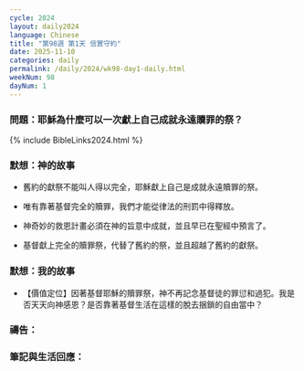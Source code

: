 ```yaml
---
cycle: 2024
layout: daily2024
language: Chinese
title: "第98週 第1天 信實守約"
date: 2025-11-10
categories: daily
permalink: /daily/2024/wk98-day1-daily.html
weekNum: 98
dayNum: 1
---
```


### 問題：耶穌為什麼可以一次獻上自己成就永遠贖罪的祭？

{% include BibleLinks2024.html %}

### 默想：神的故事 
+ 舊約的獻祭不能叫人得以完全，耶穌獻上自己是成就永遠贖罪的祭。

+ 唯有靠著基督完全的贖罪，我們才能從律法的刑罰中得釋放。

+ 神奇妙的救恩計畫必須在神的旨意中成就，並且早已在聖經中預言了。

+ 基督獻上完全的贖罪祭，代替了舊約的祭，並且超越了舊約的獻祭。

### 默想：我的故事
+ 【價值定位】因著基督耶穌的贖罪祭，神不再記念基督徒的罪愆和過犯。我是否天天向神感恩？是否靠著基督生活在這樣的脫去捆鎖的自由當中？

### 禱告：

### 筆記與生活回應：
